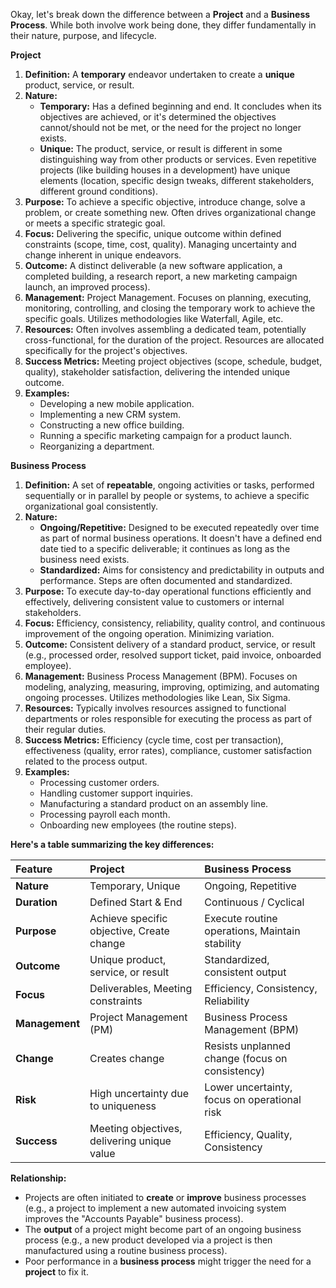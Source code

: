 Okay, let's break down the difference between a **Project** and a **Business Process**. While both involve work being done, they differ fundamentally in their nature, purpose, and lifecycle.

**Project**

1.  **Definition:** A **temporary** endeavor undertaken to create a **unique** product, service, or result.
2.  **Nature:**
    *   **Temporary:** Has a defined beginning and end. It concludes when its objectives are achieved, or it's determined the objectives cannot/should not be met, or the need for the project no longer exists.
    *   **Unique:** The product, service, or result is different in some distinguishing way from other products or services. Even repetitive projects (like building houses in a development) have unique elements (location, specific design tweaks, different stakeholders, different ground conditions).
3.  **Purpose:** To achieve a specific objective, introduce change, solve a problem, or create something new. Often drives organizational change or meets a specific strategic goal.
4.  **Focus:** Delivering the specific, unique outcome within defined constraints (scope, time, cost, quality). Managing uncertainty and change inherent in unique endeavors.
5.  **Outcome:** A distinct deliverable (a new software application, a completed building, a research report, a new marketing campaign launch, an improved process).
6.  **Management:** Project Management. Focuses on planning, executing, monitoring, controlling, and closing the temporary work to achieve the specific goals. Utilizes methodologies like Waterfall, Agile, etc.
7.  **Resources:** Often involves assembling a dedicated team, potentially cross-functional, for the duration of the project. Resources are allocated specifically for the project's objectives.
8.  **Success Metrics:** Meeting project objectives (scope, schedule, budget, quality), stakeholder satisfaction, delivering the intended unique outcome.
9.  **Examples:**
    *   Developing a new mobile application.
    *   Implementing a new CRM system.
    *   Constructing a new office building.
    *   Running a specific marketing campaign for a product launch.
    *   Reorganizing a department.

**Business Process**

1.  **Definition:** A set of **repeatable**, ongoing activities or tasks, performed sequentially or in parallel by people or systems, to achieve a specific organizational goal consistently.
2.  **Nature:**
    *   **Ongoing/Repetitive:** Designed to be executed repeatedly over time as part of normal business operations. It doesn't have a defined end date tied to a specific deliverable; it continues as long as the business need exists.
    *   **Standardized:** Aims for consistency and predictability in outputs and performance. Steps are often documented and standardized.
3.  **Purpose:** To execute day-to-day operational functions efficiently and effectively, delivering consistent value to customers or internal stakeholders.
4.  **Focus:** Efficiency, consistency, reliability, quality control, and continuous improvement of the ongoing operation. Minimizing variation.
5.  **Outcome:** Consistent delivery of a standard product, service, or result (e.g., processed order, resolved support ticket, paid invoice, onboarded employee).
6.  **Management:** Business Process Management (BPM). Focuses on modeling, analyzing, measuring, improving, optimizing, and automating ongoing processes. Utilizes methodologies like Lean, Six Sigma.
7.  **Resources:** Typically involves resources assigned to functional departments or roles responsible for executing the process as part of their regular duties.
8.  **Success Metrics:** Efficiency (cycle time, cost per transaction), effectiveness (quality, error rates), compliance, customer satisfaction related to the process output.
9.  **Examples:**
    *   Processing customer orders.
    *   Handling customer support inquiries.
    *   Manufacturing a standard product on an assembly line.
    *   Processing payroll each month.
    *   Onboarding new employees (the routine steps).

**Here's a table summarizing the key differences:**

| Feature         | Project                                    | Business Process                           |
| :-------------- | :----------------------------------------- | :----------------------------------------- |
| **Nature**      | Temporary, Unique                          | Ongoing, Repetitive                        |
| **Duration**    | Defined Start & End                        | Continuous / Cyclical                      |
| **Purpose**     | Achieve specific objective, Create change  | Execute routine operations, Maintain stability |
| **Outcome**     | Unique product, service, or result         | Standardized, consistent output            |
| **Focus**       | Deliverables, Meeting constraints          | Efficiency, Consistency, Reliability       |
| **Management**  | Project Management (PM)                    | Business Process Management (BPM)          |
| **Change**      | Creates change                             | Resists unplanned change (focus on consistency) |
| **Risk**        | High uncertainty due to uniqueness         | Lower uncertainty, focus on operational risk |
| **Success**     | Meeting objectives, delivering unique value | Efficiency, Quality, Consistency           |

**Relationship:**

*   Projects are often initiated to **create** or **improve** business processes (e.g., a project to implement a new automated invoicing system improves the "Accounts Payable" business process).
*   The **output** of a project might become part of an ongoing business process (e.g., a new product developed via a project is then manufactured using a routine business process).
*   Poor performance in a **business process** might trigger the need for a **project** to fix it.